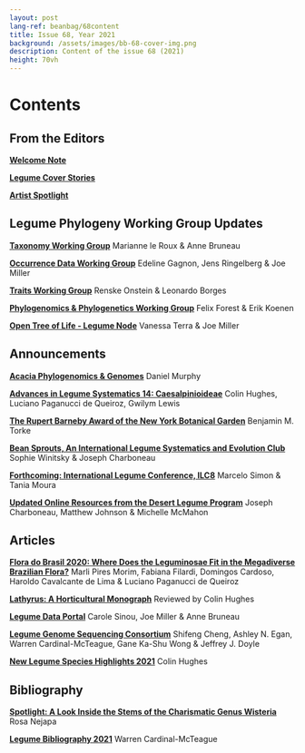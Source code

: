```yaml
---
layout: post
lang-ref: beanbag/68content
title: Issue 68, Year 2021
background: /assets/images/bb-68-cover-img.png
description: Content of the issue 68 (2021)
height: 70vh
---
```


# Contents


## From the Editors

**[Welcome Note](/beanbag/68/issue-68-welcome-note/)**

**[Legume Cover Stories](/beanbag/68/issue-68-legume-cover-stories)**

**[Artist Spotlight](/beanbag/68/issue-68-artist-spotlight)**

## Legume Phylogeny Working Group Updates

**[Taxonomy Working Group](/beanbag/68/issue-68-taxonomy-working-group)**
Marianne le Roux & Anne Bruneau

**[Occurrence Data Working Group](/beanbag/68/issue-68-occurrence-data-working-group)**
Edeline Gagnon, Jens Ringelberg & Joe Miller

**[Traits Working Group](/beanbag/68/issue-68-traits-working-group)**
Renske Onstein & Leonardo Borges

**[Phylogenomics & Phylogenetics Working Group](/beanbag/68/issue-68-phylogenomics-phylogenetics-working-group)**
Felix Forest & Erik Koenen

**[Open Tree of Life - Legume Node](/beanbag/68/issue-68-open-tree-of-life)**
Vanessa Terra & Joe Miller

## Announcements

**[Acacia Phylogenomics & Genomes](/beanbag/68/issue-68-acacia-phylogenomics-genomes)**
Daniel Murphy

**[Advances in Legume Systematics 14: Caesalpinioideae](/beanbag/68/issue-68-ALS-14)**
Colin Hughes, Luciano Paganucci de Queiroz, Gwilym Lewis

**[The Rupert Barneby Award of the New York Botanical Garden](/beanbag/68/issue-68-rupert-barneby)**
Benjamin M. Torke

**[Bean Sprouts, An International Legume Systematics and Evolution Club](/beanbag/68/issue-68-bean-sprout)**
Sophie Winitsky & Joseph Charboneau

**[Forthcoming: International Legume Conference, ILC8](/beanbag/68/issue-68-ILC8)**
Marcelo Simon & Tania Moura

**[Updated Online Resources from the Desert Legume Program](/beanbag/68/issue-68-desert-legume-program)**
Joseph Charboneau, Matthew Johnson & Michelle McMahon

## Articles

**[Flora do Brasil 2020: Where Does the Leguminosae Fit in the Megadiverse Brazilian Flora?](/beanbag/68/issue-68-flora-do-brasil)**
Marli Pires Morim, Fabiana Filardi, Domingos Cardoso, Haroldo Cavalcante de Lima & Luciano Paganucci de Queiroz

**[Lathyrus: A Horticultural Monograph](/beanbag/68/issue-68-lathyrus)**
Reviewed by Colin Hughes

**[Legume Data Portal](/beanbag/68/issue-68-legume-data-portal)**
Carole Sinou, Joe Miller & Anne Bruneau

**[Legume Genome Sequencing Consortium](/beanbag/68/issue-68-legume-genome-sequencing-consortium)**
Shifeng Cheng, Ashley N. Egan, Warren Cardinal-McTeague, Gane Ka-Shu Wong & Jeffrey J. Doyle

**[New Legume Species Highlights 2021](/beanbag/68/issue-68-new-legume-species-highlights)**
Colin Hughes

## Bibliography

**[Spotlight: A Look Inside the Stems of the Charismatic Genus Wisteria](/beanbag/68/issue-68-spotlight)**
Rosa Nejapa

**[Legume Bibliography 2021](/beanbag/68/issue-68-legume-bibliography-2021)**
Warren Cardinal-McTeague
